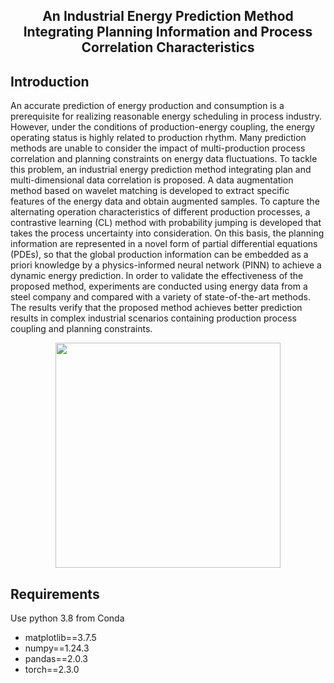 <div align="center">
  <h2><b> An Industrial Energy Prediction Method Integrating Planning Information and Process Correlation Characteristics </b></h2>
</div>

<div align="center">



</div>

<div align="center">


</div>

<p align="center">


## Introduction

An accurate prediction of energy production and consumption is a prerequisite for realizing reasonable energy 
scheduling in process industry. However, under the conditions of production-energy coupling, the energy operating
status is highly related to production rhythm. Many prediction methods are unable to consider the impact of 
multi-production process correlation and planning constraints on energy data fluctuations. To tackle this problem, 
an industrial energy prediction method integrating plan and multi-dimensional data correlation is proposed. 
A data augmentation method based on wavelet matching is developed to extract specific features of the energy data 
and obtain augmented samples. To capture the alternating operation characteristics of different production processes, 
a contrastive learning (CL) method with probability jumping is developed that takes the process uncertainty into 
consideration. On this basis, the planning information are represented in a novel form of partial differential 
equations (PDEs), so that the global production information can be embedded as a priori knowledge by a physics-informed
neural network (PINN) to achieve a dynamic energy prediction. In order to validate the effectiveness of the proposed
method, experiments are conducted using energy data from a steel company and compared with a variety of 
state-of-the-art methods. The results verify that the proposed method achieves better prediction results in complex 
industrial scenarios containing production process coupling and planning constraints.
<p align="center">
<img src="./figures/framework.png" height = "360" alt="" align=center />
</p>


## Requirements
Use python 3.8 from Conda
- matplotlib==3.7.5
- numpy==1.24.3
- pandas==2.0.3
- torch==2.3.0

